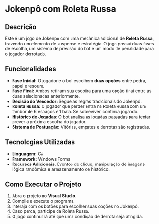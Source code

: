 # Jokenpô com Roleta Russa

## Descrição
Este é um jogo de Jokenpô com uma mecânica adicional de **Roleta Russa**, trazendo um elemento de suspense e estratégia. O jogo possui duas fases de escolha, um sistema de previsão do bot e um modo de penalidade para o jogador derrotado.

## Funcionalidades
- **Fase Inicial:** O jogador e o bot escolhem **duas opções** entre pedra, papel e tesoura.
- **Fase Final:** Ambos refinam sua escolha para uma opção final entre as duas selecionadas anteriormente.
- **Decisão do Vencedor:** Segue as regras tradicionais do Jokenpô.
- **Roleta Russa:** O jogador que perder entra na Roleta Russa com um tambor de 6 espaços e 1 bala. Se sobreviver, continua jogando.
- **Histórico de Jogadas:** O bot analisa as jogadas passadas para tentar prever a próxima escolha do jogador.
- **Sistema de Pontuação:** Vitórias, empates e derrotas são registradas.

## Tecnologias Utilizadas
- **Linguagem:** C#
- **Framework:** Windows Forms
- **Recursos Adicionais:** Eventos de clique, manipulação de imagens, lógica randômica e armazenamento de histórico.

## Como Executar o Projeto
1. Abra o projeto no **Visual Studio**.
2. Compile e execute o programa.
3. Interaja com os botões para escolher suas opções no Jokenpô.
4. Caso perca, participe da Roleta Russa.
5. O jogo continuará até que uma condição de derrota seja atingida.

